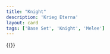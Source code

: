 ```yaml
---
title: "Knight"
description: 'Krieg Eterna'
layout: card
tags: ['Base Set', 'Knight', 'Melee']
---
```

{{<card-detail-page title="Knight4" artwork="Portrait of Alof de Wignacourt and his Page by Caravaggio (1608)" />}}
